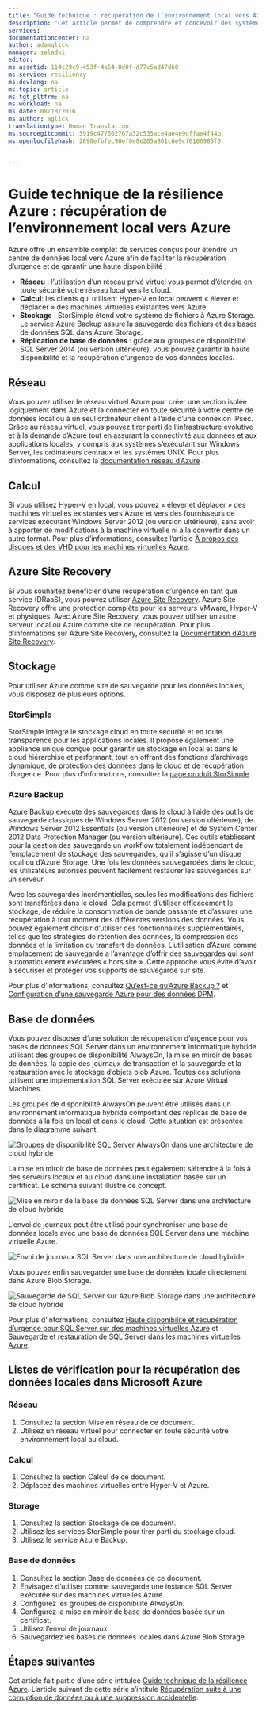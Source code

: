 ```yaml
---
title: "Guide technique : récupération de l’environnement local vers Azure | Microsoft Docs"
description: "Cet article permet de comprendre et concevoir des systèmes de récupération de l’infrastructure locale vers Azure"
services: 
documentationcenter: na
author: adamglick
manager: saladki
editor: 
ms.assetid: 114c29c9-453f-4a54-8d0f-d77c5ad47d60
ms.service: resiliency
ms.devlang: na
ms.topic: article
ms.tgt_pltfrm: na
ms.workload: na
ms.date: 08/18/2016
ms.author: aglick
translationtype: Human Translation
ms.sourcegitcommit: 5919c477502767a32c535ace4ae4e9dffae4f44b
ms.openlocfilehash: 2890efbfec90ef0e8e205a801c6e9cf6166985f0


---
```

# <a name="azure-resiliency-technical-guidance-recovery-from-on-premises-to-azure"></a>Guide technique de la résilience Azure : récupération de l’environnement local vers Azure
Azure offre un ensemble complet de services conçus pour étendre un centre de données local vers Azure afin de faciliter la récupération d’urgence et de garantir une haute disponibilité :

* **Réseau** : l’utilisation d’un réseau privé virtuel vous permet d’étendre en toute sécurité votre réseau local vers le cloud.
* **Calcul**: les clients qui utilisent Hyper-V en local peuvent « élever et déplacer » des machines virtuelles existantes vers Azure.
* **Stockage** : StorSimple étend votre système de fichiers à Azure Storage. Le service Azure Backup assure la sauvegarde des fichiers et des bases de données SQL dans Azure Storage.
* **Réplication de base de données** : grâce aux groupes de disponibilité SQL Server 2014 (ou version ultérieure), vous pouvez garantir la haute disponibilité et la récupération d’urgence de vos données locales.

## <a name="networking"></a>Réseau
Vous pouvez utiliser le réseau virtuel Azure pour créer une section isolée logiquement dans Azure et la connecter en toute sécurité à votre centre de données local ou à un seul ordinateur client à l’aide d’une connexion IPsec. Grâce au réseau virtuel, vous pouvez tirer parti de l’infrastructure évolutive et à la demande d’Azure tout en assurant la connectivité aux données et aux applications locales, y compris aux systèmes s’exécutant sur Windows Server, les ordinateurs centraux et les systèmes UNIX. Pour plus d’informations, consultez la [documentation réseau d’Azure](../virtual-network/virtual-networks-overview.md) .

## <a name="compute"></a>Calcul
Si vous utilisez Hyper-V en local, vous pouvez « élever et déplacer » des machines virtuelles existantes vers Azure et vers des fournisseurs de services exécutant Windows Server 2012 (ou version ultérieure), sans avoir à apporter de modifications à la machine virtuelle ni à la convertir dans un autre format. Pour plus d’informations, consultez l’article [À propos des disques et des VHD pour les machines virtuelles Azure](../virtual-machines/virtual-machines-linux-about-disks-vhds.md?toc=%2fazure%2fvirtual-machines%2flinux%2ftoc.json).

## <a name="azure-site-recovery"></a>Azure Site Recovery
Si vous souhaitez bénéficier d’une récupération d’urgence en tant que service (DRaaS), vous pouvez utiliser [Azure Site Recovery](https://azure.microsoft.com/services/site-recovery/). Azure Site Recovery offre une protection complète pour les serveurs VMware, Hyper-V et physiques. Avec Azure Site Recovery, vous pouvez utiliser un autre serveur local ou Azure comme site de récupération. Pour plus d’informations sur Azure Site Recovery, consultez la [Documentation d’Azure Site Recovery](https://azure.microsoft.com/documentation/services/site-recovery/).

## <a name="storage"></a>Stockage
Pour utiliser Azure comme site de sauvegarde pour les données locales, vous disposez de plusieurs options.

### <a name="storsimple"></a>StorSimple
StorSimple intègre le stockage cloud en toute sécurité et en toute transparence pour les applications locales. Il propose également une appliance unique conçue pour garantir un stockage en local et dans le cloud hiérarchisé et performant, tout en offrant des fonctions d’archivage dynamique, de protection des données dans le cloud et de récupération d’urgence. Pour plus d’informations, consultez la [page produit StorSimple](https://azure.microsoft.com/services/storsimple/).

### <a name="azure-backup"></a>Azure Backup
Azure Backup exécute des sauvegardes dans le cloud à l’aide des outils de sauvegarde classiques de Windows Server 2012 (ou version ultérieure), de Windows Server 2012 Essentials (ou version ultérieure) et de System Center 2012 Data Protection Manager (ou version ultérieure). Ces outils établissent pour la gestion des sauvegarde un workflow totalement indépendant de l’emplacement de stockage des sauvegardes, qu’il s’agisse d’un disque local ou d’Azure Storage. Une fois les données sauvegardées dans le cloud, les utilisateurs autorisés peuvent facilement restaurer les sauvegardes sur un serveur.

Avec les sauvegardes incrémentielles, seules les modifications des fichiers sont transférées dans le cloud. Cela permet d’utiliser efficacement le stockage, de réduire la consommation de bande passante et d’assurer une récupération à tout moment des différentes versions des données. Vous pouvez également choisir d’utiliser des fonctionnalités supplémentaires, telles que les stratégies de rétention des données, la compression des données et la limitation du transfert de données. L’utilisation d’Azure comme emplacement de sauvegarde a l’avantage d’offrir des sauvegardes qui sont automatiquement exécutées « hors site ». Cette approche vous évite d’avoir à sécuriser et protéger vos supports de sauvegarde sur site.

Pour plus d’informations, consultez [Qu’est-ce qu’Azure Backup ?](../backup/backup-introduction-to-azure-backup.md) et [Configuration d’une sauvegarde Azure pour des données DPM](https://technet.microsoft.com/library/jj728752.aspx).

## <a name="database"></a>Base de données
Vous pouvez disposer d’une solution de récupération d’urgence pour vos bases de données SQL Server dans un environnement informatique hybride utilisant des groupes de disponibilité AlwaysOn, la mise en miroir de bases de données, la copie des journaux de transaction et la sauvegarde et la restauration avec le stockage d’objets blob Azure. Toutes ces solutions utilisent une implémentation SQL Server exécutée sur Azure Virtual Machines.

Les groupes de disponibilité AlwaysOn peuvent être utilisés dans un environnement informatique hybride comportant des réplicas de base de données à la fois en local et dans le cloud. Cette situation est présentée dans le diagramme suivant.

![Groupes de disponibilité SQL Server AlwaysOn dans une architecture de cloud hybride](./media/resiliency-technical-guidance-recovery-on-premises-azure/SQL_Server_Disaster_Recovery-3.png)

La mise en miroir de base de données peut également s’étendre à la fois à des serveurs locaux et au cloud dans une installation basée sur un certificat. Le schéma suivant illustre ce concept.

![Mise en miroir de la base de données SQL Server dans une architecture de cloud hybride](./media/resiliency-technical-guidance-recovery-on-premises-azure/SQL_Server_Disaster_Recovery-4.png)

L’envoi de journaux peut être utilisé pour synchroniser une base de données locale avec une base de données SQL Server dans une machine virtuelle Azure.

![Envoi de journaux SQL Server dans une architecture de cloud hybride](./media/resiliency-technical-guidance-recovery-on-premises-azure/SQL_Server_Disaster_Recovery-5.png)

Vous pouvez enfin sauvegarder une base de données locale directement dans Azure Blob Storage.

![Sauvegarde de SQL Server sur Azure Blob Storage dans une architecture de cloud hybride](./media/resiliency-technical-guidance-recovery-on-premises-azure/SQL_Server_Disaster_Recovery-6.png)

Pour plus d’informations, consultez [Haute disponibilité et récupération d’urgence pour SQL Server sur des machines virtuelles Azure](../virtual-machines/virtual-machines-windows-sql-high-availability-dr.md?toc=%2fazure%2fvirtual-machines%2fwindows%2ftoc.json) et [Sauvegarde et restauration de SQL Server dans les machines virtuelles Azure](../virtual-machines/virtual-machines-windows-sql-backup-recovery.md?toc=%2fazure%2fvirtual-machines%2fwindows%2ftoc.json).

## <a name="checklists-for-on-premises-recovery-in-microsoft-azure"></a>Listes de vérification pour la récupération des données locales dans Microsoft Azure
### <a name="networking"></a>Réseau
1. Consultez la section Mise en réseau de ce document.
2. Utilisez un réseau virtuel pour connecter en toute sécurité votre environnement local au cloud.

### <a name="compute"></a>Calcul
1. Consultez la section Calcul de ce document.
2. Déplacez des machines virtuelles entre Hyper-V et Azure.

### <a name="storage"></a>Storage
1. Consultez la section Stockage de ce document.
2. Utilisez les services StorSimple pour tirer parti du stockage cloud.
3. Utilisez le service Azure Backup.

### <a name="database"></a>Base de données
1. Consultez la section Base de données de ce document.
2. Envisagez d’utiliser comme sauvegarde une instance SQL Server exécutée sur des machines virtuelles Azure.
3. Configurez les groupes de disponibilité AlwaysOn.
4. Configurez la mise en miroir de base de données basée sur un certificat.
5. Utilisez l’envoi de journaux.
6. Sauvegardez les bases de données locales dans Azure Blob Storage.

## <a name="next-steps"></a>Étapes suivantes
Cet article fait partie d’une série intitulée [Guide technique de la résilience Azure](resiliency-technical-guidance.md). L’article suivant de cette série s’intitule [Récupération suite à une corruption de données ou à une suppression accidentelle](resiliency-technical-guidance-recovery-data-corruption.md).




<!--HONumber=Nov16_HO3-->


